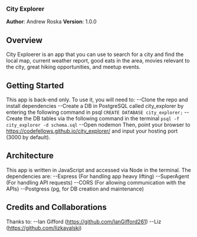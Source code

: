 ### City Explorer

**Author**: Andrew Roska
**Version**: 1.0.0

## Overview
City Exploerer is an app that you can use to search for a city and find the local map, current weather report, good eats in the area, movies relevant to the city, great hiking opportunities, and meetup events.

## Getting Started
This app is back-end only.  To use it, you will need to:
  --Clone the repo and install dependencies
  --Create a DB in PostgreSQL called city_explorer by entering the following command in psql ```CREATE DATABASE city_explorer;```
  --Create the DB tables via the following command in the terminal ```psql -f city_explorer -d schema.sql```
  --Open nodemon
Then, point your browser to https://codefellows.github.io/city_explorer/ and input your hosting port (3000 by default).

## Architecture
This app is written in JavaScript and accessed via Node in the terminal.  The dependencies are:
  --Express (For handling app heavy lifting)
  --SuperAgent (For handling API requests)
  --CORS (For allowing communication with the APIs)
  --Postgress (pg, for DB creation and maintenance)

## Credits and Collaborations
Thanks to:
  --Ian Gifford (https://github.com/IanGifford261)
  --Liz (https://github.com/lizkavalski)